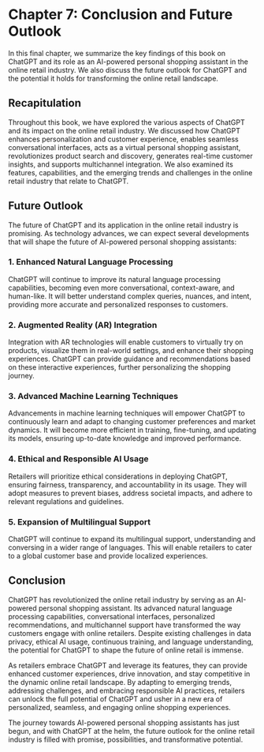 Chapter 7: Conclusion and Future Outlook
========================================

In this final chapter, we summarize the key findings of this book on ChatGPT and its role as an AI-powered personal shopping assistant in the online retail industry. We also discuss the future outlook for ChatGPT and the potential it holds for transforming the online retail landscape.

Recapitulation
--------------

Throughout this book, we have explored the various aspects of ChatGPT and its impact on the online retail industry. We discussed how ChatGPT enhances personalization and customer experience, enables seamless conversational interfaces, acts as a virtual personal shopping assistant, revolutionizes product search and discovery, generates real-time customer insights, and supports multichannel integration. We also examined its features, capabilities, and the emerging trends and challenges in the online retail industry that relate to ChatGPT.

Future Outlook
--------------

The future of ChatGPT and its application in the online retail industry is promising. As technology advances, we can expect several developments that will shape the future of AI-powered personal shopping assistants:

### 1. Enhanced Natural Language Processing

ChatGPT will continue to improve its natural language processing capabilities, becoming even more conversational, context-aware, and human-like. It will better understand complex queries, nuances, and intent, providing more accurate and personalized responses to customers.

### 2. Augmented Reality (AR) Integration

Integration with AR technologies will enable customers to virtually try on products, visualize them in real-world settings, and enhance their shopping experiences. ChatGPT can provide guidance and recommendations based on these interactive experiences, further personalizing the shopping journey.

### 3. Advanced Machine Learning Techniques

Advancements in machine learning techniques will empower ChatGPT to continuously learn and adapt to changing customer preferences and market dynamics. It will become more efficient in training, fine-tuning, and updating its models, ensuring up-to-date knowledge and improved performance.

### 4. Ethical and Responsible AI Usage

Retailers will prioritize ethical considerations in deploying ChatGPT, ensuring fairness, transparency, and accountability in its usage. They will adopt measures to prevent biases, address societal impacts, and adhere to relevant regulations and guidelines.

### 5. Expansion of Multilingual Support

ChatGPT will continue to expand its multilingual support, understanding and conversing in a wider range of languages. This will enable retailers to cater to a global customer base and provide localized experiences.

Conclusion
----------

ChatGPT has revolutionized the online retail industry by serving as an AI-powered personal shopping assistant. Its advanced natural language processing capabilities, conversational interfaces, personalized recommendations, and multichannel support have transformed the way customers engage with online retailers. Despite existing challenges in data privacy, ethical AI usage, continuous training, and language understanding, the potential for ChatGPT to shape the future of online retail is immense.

As retailers embrace ChatGPT and leverage its features, they can provide enhanced customer experiences, drive innovation, and stay competitive in the dynamic online retail landscape. By adapting to emerging trends, addressing challenges, and embracing responsible AI practices, retailers can unlock the full potential of ChatGPT and usher in a new era of personalized, seamless, and engaging online shopping experiences.

The journey towards AI-powered personal shopping assistants has just begun, and with ChatGPT at the helm, the future outlook for the online retail industry is filled with promise, possibilities, and transformative potential.
